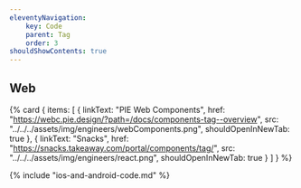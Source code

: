 ```yaml
---
eleventyNavigation:
    key: Code
    parent: Tag
    order: 3
shouldShowContents: true
---
```


## Web

{% card {
  items: [
        {
          linkText: "PIE Web Components",
          href: "https://webc.pie.design/?path=/docs/components-tag--overview",
          src: "../../../assets/img/engineers/webComponents.png",
          shouldOpenInNewTab: true
        },
        {
          linkText: "Snacks",
          href: "https://snacks.takeaway.com/portal/components/tag/",
          src: "../../../assets/img/engineers/react.png",
          shouldOpenInNewTab: true
        }
    ]
} %}

{% include "ios-and-android-code.md" %}
